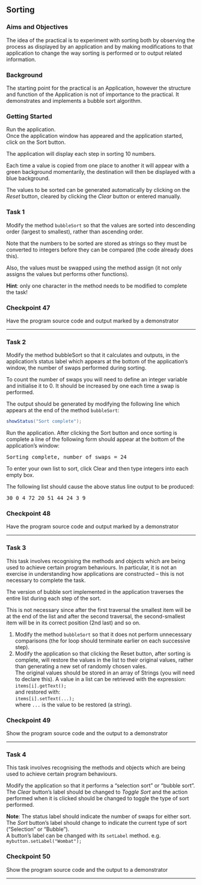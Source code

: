 ## Sorting

### Aims and Objectives

The idea of the practical is to experiment with sorting both by observing the process as displayed by an application and
by making modifications to that application to change the way sorting is performed or to output related information.

### Background

The starting point for the practical is an Application, however the structure and function of the Application is not of
importance to the practical. It demonstrates and implements a bubble sort algorithm.

### Getting Started

Run the application.  
Once the application window has appeared and the application started, click on the Sort button.

The application will display each step in sorting 10 numbers.

Each time a value is copied from one place to another it will appear with a green background momentarily, the
destination will then be displayed with a blue background.

The values to be sorted can be generated automatically by clicking on the _Reset_ button, cleared by clicking the
_Clear_ button or entered manually.

### Task 1

Modify the method `bubbleSort` so that the values are sorted into descending order (largest to smallest), rather than
ascending order.

Note that the numbers to be sorted are stored as strings so they must be converted to integers before they can be
compared (the code already does this).

Also, the values must be swapped using the method assign (it not only assigns the values but performs other functions).

**Hint**: only one character in the method needs to be modified to complete the task!

### Checkpoint 47

Have the program source code and output marked by a demonstrator

---

### Task 2

Modify the method bubbleSort so that it calculates and outputs, in the application’s status label which appears at the
bottom of the application’s window, the number of swaps performed during sorting.

To count the number of swaps you will need to define an integer variable and initialise it to 0. It should be increased
by one each time a swap is performed.

The output should be generated by modifying the following line which appears at the end of the method `bubbleSort`:

```java
showStatus("Sort complete"); 
```

Run the application. After clicking the Sort button and once sorting is complete a line of the following form should
appear at the bottom of the application’s window:

<samp> Sorting complete, number of swaps = 24 </samp>

To enter your own list to sort, click Clear and then type integers into each empty box.

The following list should cause the above status line output to be produced:

<samp>30 0 4 72 20 51 44 24 3 9</samp>

### Checkpoint 48

Have the program source code and output marked by a demonstrator

---

### Task 3

This task involves recognising the methods and objects which are being used to achieve certain program behaviours. In
particular, it is not an exercise in understanding how applications are constructed – this is not necessary to complete
the task.

The version of bubble sort implemented in the application traverses the entire list during each step of the sort.

This is not necessary since after the first traversal the smallest item will be at the end of the list and after the
second traversal, the second-smallest item will be in its correct position (2nd last) and so on.

1. Modify the method `bubbleSort` so that it does not perform unnecessary comparisons (the for loop should terminate
   earlier on each successive step).
2. Modify the application so that clicking the Reset button, after sorting is complete, will restore the values in the
   list to their original values, rather than generating a new set of randomly chosen vales.  
   The original values should be stored in an array of Strings (you will need to declare this). A value in a list can be
   retrieved with the expression:  
   `items[i].getText();`  
   and restored with:  
   `items[i].setText(...);`  
   where `...` is the value to be restored (a string).

### Checkpoint 49

Show the program source code and the output to a demonstrator

---

### Task 4

This task involves recognising the methods and objects which are being used to achieve certain program behaviours.

Modify the application so that it performs a “selection sort” or “bubble sort”. The _Clear_
button’s label should be changed to _Toggle Sort_ and the action performed when it is clicked should be changed to
toggle the type of sort performed.

**Note**: The status label should indicate the number of swaps for either sort. The _Sort_ button’s label should change
to indicate the current type of sort (“Selection” or “Bubble”).  
A button’s label can be changed with its `setLabel` method. e.g.  
```mybutton.setLabel("Wombat");```

### Checkpoint 50

Show the program source code and the output to a demonstrator

---